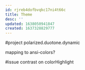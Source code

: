 ```yaml
---
id: rjreb4dofbvqkc17ni4t66c
title: Theme
desc: ''
updated: 1638050941847
created: 1637328829777
---
```


#project polarized.duotone.dynamic

mapping to ansi-colors?

#issue contrast on colorHighlight
